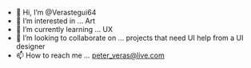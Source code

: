 - 👋 Hi, I’m @Verastegui64
- 👀 I’m interested in ... Art
- 🌱 I’m currently learning ... UX
- 💞️ I’m looking to collaborate on ... projects that need UI help from a UI designer
- 📫 How to reach me ... peter_veras@live.com

<!---
peterveras/peterveras is a ✨ special ✨ repository because its `README.md` (this file) appears on your GitHub profile.
You can click the Preview link to take a look at your changes.
--->
